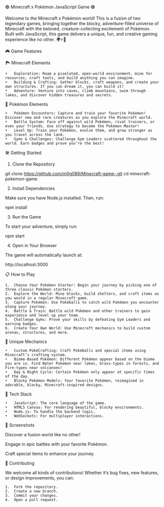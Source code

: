 🟢 Minecraft x Pokémon JavaScript Game 🟢

Welcome to the Minecraft x Pokémon world! This is a fusion of two legendary games, bringing together the blocky, adventure-filled universe of Minecraft with the beloved, creature-collecting excitement of Pokémon. Built with JavaScript, this game delivers a unique, fun, and creative gaming experience like no other. 🌍⚡🐉

🎮 Game Features

🏞 Minecraft Elements

	•	Exploration: Roam a pixelated, open-world environment, mine for resources, craft tools, and build anything you can imagine.
	•	Building & Crafting: Gather blocks, craft weapons, and create your own structures. If you can dream it, you can build it!
	•	Adventure: Venture into caves, climb mountains, swim through lakes, and discover hidden treasures and secrets.

🐾 Pokémon Elements

	•	Pokémon Encounters: Capture and train your favorite Pokémon! Discover new and rare creatures as you explore the Minecraft world.
	•	Battle System: Face off against wild Pokémon, rival trainers, or even your friends. Use strategy to become the Pokémon Master!
	•	Level Up: Train your Pokémon, evolve them, and grow stronger as you travel across the land.
	•	Gyms & Challenges: Challenge Gym Leaders scattered throughout the world. Earn badges and prove you’re the best!

🛠️ Getting Started

1. Clone the Repository

git clone https://github.com/m0g089/Minecraft-game-.git
cd minecraft-pokemon-game

2. Install Dependencies

Make sure you have Node.js installed. Then, run:

npm install

3. Run the Game

To start your adventure, simply run:

npm start

4. Open in Your Browser

The game will automatically launch at:

http://localhost:3000

📋 How to Play

	1.	Choose Your Pokémon Starter: Begin your journey by picking one of three classic Pokémon starters.
	2.	Explore the World: Mine blocks, build shelters, and craft items as you would in a regular Minecraft game.
	3.	Capture Pokémon: Use Pokéballs to catch wild Pokémon you encounter along your journey.
	4.	Battle & Train: Battle wild Pokémon and other trainers to gain experience and level up your team.
	5.	Challenge Gyms: Prove your skills by defeating Gym Leaders and earning badges.
	6.	Create Your Own World: Use Minecraft mechanics to build custom arenas, structures, and more.

🌟 Unique Mechanics

	•	Custom PokéCrafting: Craft Pokéballs and special items using Minecraft’s crafting system.
	•	Biome-Based Pokémon: Different Pokémon appear based on the biome you are in. Find Water Pokémon near lakes, Grass-types in forests, and Fire-types near volcanoes!
	•	Day & Night Cycle: Certain Pokémon only appear at specific times of the day.
	•	Blocky Pokémon Models: Your favorite Pokémon, reimagined in adorable, blocky, Minecraft-inspired designs.

🔧 Tech Stack

	•	JavaScript: The core language of the game.
	•	HTML5 Canvas: For rendering beautiful, blocky environments.
	•	Node.js: To handle the backend logic.
	•	WebSockets: For multiplayer interactions.

🎨 Screenshots

Discover a fusion world like no other!

Engage in epic battles with your favorite Pokémon.

Craft special items to enhance your journey.

🤝 Contributing

We welcome all kinds of contributions! Whether it’s bug fixes, new features, or design improvements, you can:

	1.	Fork the repository.
	2.	Create a new branch.
	3.	Commit your changes.
	4.	Open a pull request.



